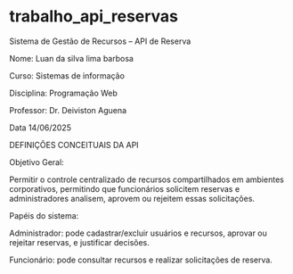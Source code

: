 # trabalho_api_reservas



Sistema de Gestão de Recursos – API de Reserva 

 

 

 

 

 

 

 

 

 

Nome: Luan da silva lima barbosa 

Curso: Sistemas de informação 

Disciplina: Programação Web 

Professor: Dr. Deiviston Aguena 

Data 14/06/2025 

 

 

 

 

 

 

DEFINIÇÕES CONCEITUAIS DA API 

 

 

Objetivo Geral: 

Permitir o controle centralizado de recursos compartilhados em ambientes corporativos, permitindo que funcionários solicitem reservas e administradores analisem, aprovem ou rejeitem essas solicitações. 

 

 

 

Papéis do sistema: 

Administrador: pode cadastrar/excluir usuários e recursos, aprovar ou rejeitar reservas, e justificar decisões. 

 

Funcionário: pode consultar recursos e realizar solicitações de reserva. 

 

 

 

 

 

 

 

 

 

 

 

 

 
